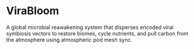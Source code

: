 # ViraBloom

A global microbial reawakening system that disperses encoded viral symbiosis vectors to restore biomes, cycle nutrients, and pull carbon from the atmosphere using atmospheric pod mesh sync.

